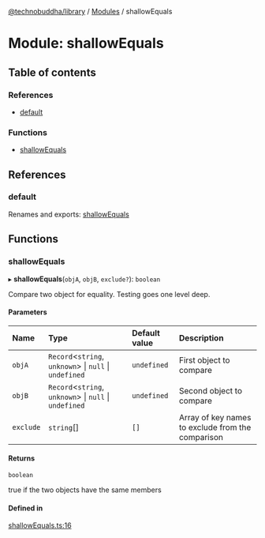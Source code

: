 [@technobuddha/library](../../README.md) / [Modules](../Modules.md) / shallowEquals

# Module: shallowEquals

## Table of contents

### References

- [default](shallowEquals.md#default)

### Functions

- [shallowEquals](shallowEquals.md#shallowequals)

## References

### default

Renames and exports: [shallowEquals](shallowEquals.md#shallowequals)

## Functions

### shallowEquals

▸ **shallowEquals**(`objA`, `objB`, `exclude?`): `boolean`

Compare two object for equality.  Testing goes one level deep.

#### Parameters

| Name | Type | Default value | Description |
| :------ | :------ | :------ | :------ |
| `objA` | `Record`<`string`, `unknown`\> \| ``null`` \| `undefined` | `undefined` | First object to compare |
| `objB` | `Record`<`string`, `unknown`\> \| ``null`` \| `undefined` | `undefined` | Second object to compare |
| `exclude` | `string`[] | `[]` | Array of key names to exclude from the comparison |

#### Returns

`boolean`

true if the two objects have the same members

#### Defined in

[shallowEquals.ts:16](../../src/shallowEquals.ts#L16)
